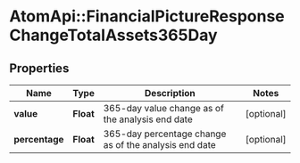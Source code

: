 # AtomApi::FinancialPictureResponseChangeTotalAssets365Day

## Properties
Name | Type | Description | Notes
------------ | ------------- | ------------- | -------------
**value** | **Float** | 365-day value change as of the analysis end date | [optional] 
**percentage** | **Float** | 365-day percentage change as of the analysis end date | [optional] 


